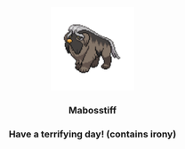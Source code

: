 <p align="center">
    <img src="https://raw.githubusercontent.com/PokeAPI/sprites/master/sprites/pokemon/943.png" width="150" height="150">
</p>
<h3 align="center"> <b>Mabosstiff</b></h3>
<h3 align="center">Have a terrifying day! (contains irony)</h3>
